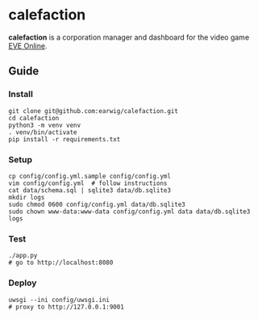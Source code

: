 calefaction
===========

__calefaction__ is a corporation manager and dashboard for the video game
[EVE Online](https://www.eveonline.com/).

Guide
-----

### Install

    git clone git@github.com:earwig/calefaction.git
    cd calefaction
    python3 -m venv venv
    . venv/bin/activate
    pip install -r requirements.txt

### Setup

    cp config/config.yml.sample config/config.yml
    vim config/config.yml  # follow instructions
    cat data/schema.sql | sqlite3 data/db.sqlite3
    mkdir logs
    sudo chmod 0600 config/config.yml data/db.sqlite3
    sudo chown www-data:www-data config/config.yml data data/db.sqlite3 logs

### Test

    ./app.py
    # go to http://localhost:8080

### Deploy

    uwsgi --ini config/uwsgi.ini
    # proxy to http://127.0.0.1:9001
